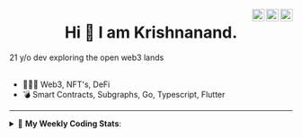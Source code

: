<a href="https://twitter.com/incrypto32" target="_blank" rel="nofollow"><img align="right" alt="Pratik's Twitter" width="22px" src="https://cdn.jsdelivr.net/npm/simple-icons@v3/icons/twitter.svg" /></a><a href="https://www.linkedin.com/in/incrypto32" target="_blank" rel="nofollow"><img align="right" alt="Pratik's Linkdein" width="22px" src="https://cdn.jsdelivr.net/npm/simple-icons@v3/icons/linkedin.svg" /></a><a href="https://www.instagram.com/incrypto32" target="_blank" rel="nofollow"><img align="right" alt="Insta" width="22px" src="https://cdn.jsdelivr.net/npm/simple-icons@v3/icons/instagram.svg" /></a>

<center><h1> Hi 👋 I am Krishnanand. </h1></center>
21 y/o dev exploring the open web3 lands

 <br /> 
 <br /> 

 
- 👨🏽‍💻  Web3, NFT's, DeFi
- 💣  Smart Contracts, Subgraphs, Go, Typescript, Flutter
<!-- - 🌐 Visit my [porfolio website](https://incrypt32.github.io/) for complete background and contact. -->


---


<details> 
 <summary>🤖 <b>My Weekly Coding Stats</b>: </summary>
<br>

<!--START_SECTION:waka-->

```text
TypeScript   10 hrs 44 mins  ████████████████▒░░░░░░░░   65.13 %
Solidity     2 hrs 21 mins   ███▓░░░░░░░░░░░░░░░░░░░░░   14.32 %
YAML         1 hr 50 mins    ██▓░░░░░░░░░░░░░░░░░░░░░░   11.16 %
CSS          42 mins         █░░░░░░░░░░░░░░░░░░░░░░░░   04.26 %
GraphQL      17 mins         ▒░░░░░░░░░░░░░░░░░░░░░░░░   01.76 %
JSON         15 mins         ▒░░░░░░░░░░░░░░░░░░░░░░░░   01.61 %
```

<!--END_SECTION:waka-->

</details>


